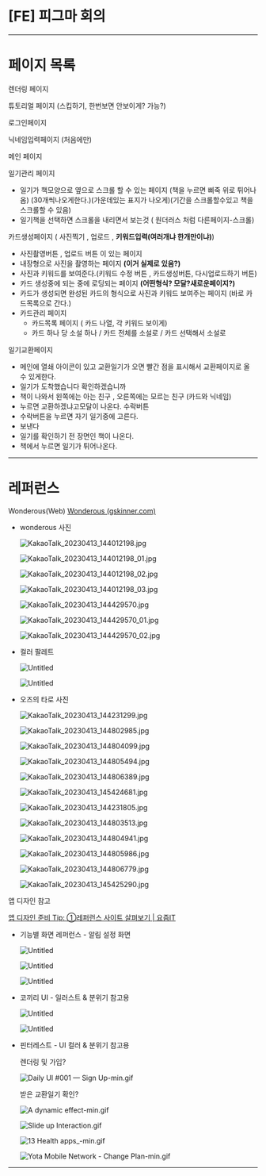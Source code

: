 # [FE] 피그마 회의

---

# 페이지 목록

렌더링 페이지

튜토리얼 페이지 (스킵하기, 한번보면 안보이게? 가능?)

로그인페이지 

닉네임입력페이지 (처음에만)

메인 페이지

일기관리 페이지

- 일기가 책모양으로 옆으로 스크롤 할 수 있는 페이지 (책을 누르면 삐죽 위로 튀어나옴) (30개씩나오게한다.)(가운데있는 표지가 나오게)(기간을 스크롤할수있고 책을 스크롤할 수 있음)
- 일기책을 선택하면 스크롤을 내리면서 보는것 ( 원더러스 처럼 다른페이지-스크롤)

카드생성페이지 ( 사진찍기 , 업로드 , **키워드입력(여러개냐 한개만이냐)**)

- 사진촬영버튼 , 업로드 버튼 이 있는 페이지
- 내장형으로 사진을 촬영하는 페이지 **(이거 실제로 있음?)**
- 사진과 키워드를 보여준다.(키워드 수정 버튼 , 카드생성버튼, 다시업로드하기 버튼)
- 카드 생성중에 되는 중에 로딩되는 페이지 **(어떤형식? 모달?새로운페이지?)**
- 카드가 생성되면 완성된 카드의 형식으로 사진과 키워드 보여주는 페이지 (바로 카드목록으로 간다.)
- 카드관리 페이지
    - 카드목록 페이지 ( 카드 나열, 각 키워드 보이게)
    - 카드 하나 당 소설 하나 / 카드 전체를 소설로 / 카드 선택해서 소설로

일기교환페이지

- 메인에 열쇄 아이콘이 있고 교환일기가 오면 빨간 점을 표시해서 교환페이지로 올 수 있게한다.
- 일기가 도착했습니다 확인하겠습니까
- 책이 나와서 왼쪽에는 아는 친구 , 오른쪽에는 모르는 친구 (카드와 닉네임)
- 누르면 교환하겠냐고모달이 나온다. 수락버튼
- 수락버튼을 누르면 자기 일기중에 고른다.
- 보낸다
- 일기를 확인하기 전 장면인 책이 나온다.
- 책에서 누르면 일기가 튀어나온다.

---

# 레퍼런스

Wonderous(Web) [Wonderous (gskinner.com)](https://flutter.gskinner.com/wonderous/)

- wonderous 사진
    
    
    ![KakaoTalk_20230413_144012198.jpg](%5BFE%5D%20%E1%84%91%E1%85%B5%E1%84%80%E1%85%B3%E1%84%86%E1%85%A1%20%E1%84%92%E1%85%AC%E1%84%8B%E1%85%B4%203e667a8c8dcd49ec828a15715fe37db3/KakaoTalk_20230413_144012198.jpg)
    
    ![KakaoTalk_20230413_144012198_01.jpg](%5BFE%5D%20%E1%84%91%E1%85%B5%E1%84%80%E1%85%B3%E1%84%86%E1%85%A1%20%E1%84%92%E1%85%AC%E1%84%8B%E1%85%B4%203e667a8c8dcd49ec828a15715fe37db3/KakaoTalk_20230413_144012198_01.jpg)
    
    ![KakaoTalk_20230413_144012198_02.jpg](%5BFE%5D%20%E1%84%91%E1%85%B5%E1%84%80%E1%85%B3%E1%84%86%E1%85%A1%20%E1%84%92%E1%85%AC%E1%84%8B%E1%85%B4%203e667a8c8dcd49ec828a15715fe37db3/KakaoTalk_20230413_144012198_02.jpg)
    
    ![KakaoTalk_20230413_144012198_03.jpg](%5BFE%5D%20%E1%84%91%E1%85%B5%E1%84%80%E1%85%B3%E1%84%86%E1%85%A1%20%E1%84%92%E1%85%AC%E1%84%8B%E1%85%B4%203e667a8c8dcd49ec828a15715fe37db3/KakaoTalk_20230413_144012198_03.jpg)
    
    ![KakaoTalk_20230413_144429570.jpg](%5BFE%5D%20%E1%84%91%E1%85%B5%E1%84%80%E1%85%B3%E1%84%86%E1%85%A1%20%E1%84%92%E1%85%AC%E1%84%8B%E1%85%B4%203e667a8c8dcd49ec828a15715fe37db3/KakaoTalk_20230413_144429570.jpg)
    
    ![KakaoTalk_20230413_144429570_01.jpg](%5BFE%5D%20%E1%84%91%E1%85%B5%E1%84%80%E1%85%B3%E1%84%86%E1%85%A1%20%E1%84%92%E1%85%AC%E1%84%8B%E1%85%B4%203e667a8c8dcd49ec828a15715fe37db3/KakaoTalk_20230413_144429570_01.jpg)
    
    ![KakaoTalk_20230413_144429570_02.jpg](%5BFE%5D%20%E1%84%91%E1%85%B5%E1%84%80%E1%85%B3%E1%84%86%E1%85%A1%20%E1%84%92%E1%85%AC%E1%84%8B%E1%85%B4%203e667a8c8dcd49ec828a15715fe37db3/KakaoTalk_20230413_144429570_02.jpg)
    
- 컬러 팔레트
    
    
    ![Untitled](%5BFE%5D%20%E1%84%91%E1%85%B5%E1%84%80%E1%85%B3%E1%84%86%E1%85%A1%20%E1%84%92%E1%85%AC%E1%84%8B%E1%85%B4%203e667a8c8dcd49ec828a15715fe37db3/Untitled.png)
    
    ![Untitled](%5BFE%5D%20%E1%84%91%E1%85%B5%E1%84%80%E1%85%B3%E1%84%86%E1%85%A1%20%E1%84%92%E1%85%AC%E1%84%8B%E1%85%B4%203e667a8c8dcd49ec828a15715fe37db3/Untitled%201.png)
    
- 오즈의 타로 사진
    
    
    ![KakaoTalk_20230413_144231299.jpg](%5BFE%5D%20%E1%84%91%E1%85%B5%E1%84%80%E1%85%B3%E1%84%86%E1%85%A1%20%E1%84%92%E1%85%AC%E1%84%8B%E1%85%B4%203e667a8c8dcd49ec828a15715fe37db3/KakaoTalk_20230413_144231299.jpg)
    
    ![KakaoTalk_20230413_144802985.jpg](%5BFE%5D%20%E1%84%91%E1%85%B5%E1%84%80%E1%85%B3%E1%84%86%E1%85%A1%20%E1%84%92%E1%85%AC%E1%84%8B%E1%85%B4%203e667a8c8dcd49ec828a15715fe37db3/KakaoTalk_20230413_144802985.jpg)
    
    ![KakaoTalk_20230413_144804099.jpg](%5BFE%5D%20%E1%84%91%E1%85%B5%E1%84%80%E1%85%B3%E1%84%86%E1%85%A1%20%E1%84%92%E1%85%AC%E1%84%8B%E1%85%B4%203e667a8c8dcd49ec828a15715fe37db3/KakaoTalk_20230413_144804099.jpg)
    
    ![KakaoTalk_20230413_144805494.jpg](%5BFE%5D%20%E1%84%91%E1%85%B5%E1%84%80%E1%85%B3%E1%84%86%E1%85%A1%20%E1%84%92%E1%85%AC%E1%84%8B%E1%85%B4%203e667a8c8dcd49ec828a15715fe37db3/KakaoTalk_20230413_144805494.jpg)
    
    ![KakaoTalk_20230413_144806389.jpg](%5BFE%5D%20%E1%84%91%E1%85%B5%E1%84%80%E1%85%B3%E1%84%86%E1%85%A1%20%E1%84%92%E1%85%AC%E1%84%8B%E1%85%B4%203e667a8c8dcd49ec828a15715fe37db3/KakaoTalk_20230413_144806389.jpg)
    
    ![KakaoTalk_20230413_145424681.jpg](%5BFE%5D%20%E1%84%91%E1%85%B5%E1%84%80%E1%85%B3%E1%84%86%E1%85%A1%20%E1%84%92%E1%85%AC%E1%84%8B%E1%85%B4%203e667a8c8dcd49ec828a15715fe37db3/KakaoTalk_20230413_145424681.jpg)
    
    ![KakaoTalk_20230413_144231805.jpg](%5BFE%5D%20%E1%84%91%E1%85%B5%E1%84%80%E1%85%B3%E1%84%86%E1%85%A1%20%E1%84%92%E1%85%AC%E1%84%8B%E1%85%B4%203e667a8c8dcd49ec828a15715fe37db3/KakaoTalk_20230413_144231805.jpg)
    
    ![KakaoTalk_20230413_144803513.jpg](%5BFE%5D%20%E1%84%91%E1%85%B5%E1%84%80%E1%85%B3%E1%84%86%E1%85%A1%20%E1%84%92%E1%85%AC%E1%84%8B%E1%85%B4%203e667a8c8dcd49ec828a15715fe37db3/KakaoTalk_20230413_144803513.jpg)
    
    ![KakaoTalk_20230413_144804941.jpg](%5BFE%5D%20%E1%84%91%E1%85%B5%E1%84%80%E1%85%B3%E1%84%86%E1%85%A1%20%E1%84%92%E1%85%AC%E1%84%8B%E1%85%B4%203e667a8c8dcd49ec828a15715fe37db3/KakaoTalk_20230413_144804941.jpg)
    
    ![KakaoTalk_20230413_144805986.jpg](%5BFE%5D%20%E1%84%91%E1%85%B5%E1%84%80%E1%85%B3%E1%84%86%E1%85%A1%20%E1%84%92%E1%85%AC%E1%84%8B%E1%85%B4%203e667a8c8dcd49ec828a15715fe37db3/KakaoTalk_20230413_144805986.jpg)
    
    ![KakaoTalk_20230413_144806779.jpg](%5BFE%5D%20%E1%84%91%E1%85%B5%E1%84%80%E1%85%B3%E1%84%86%E1%85%A1%20%E1%84%92%E1%85%AC%E1%84%8B%E1%85%B4%203e667a8c8dcd49ec828a15715fe37db3/KakaoTalk_20230413_144806779.jpg)
    
    ![KakaoTalk_20230413_145425290.jpg](%5BFE%5D%20%E1%84%91%E1%85%B5%E1%84%80%E1%85%B3%E1%84%86%E1%85%A1%20%E1%84%92%E1%85%AC%E1%84%8B%E1%85%B4%203e667a8c8dcd49ec828a15715fe37db3/KakaoTalk_20230413_145425290.jpg)
    

앱 디자인 참고 

[앱 디자인 준비 Tip: ①레퍼런스 사이트 살펴보기 | 요즘IT](https://yozm.wishket.com/magazine/detail/1346/)

- 기능별 화면 레퍼런스 - 알림 설정 화면
    
    
    ![Untitled](%5BFE%5D%20%E1%84%91%E1%85%B5%E1%84%80%E1%85%B3%E1%84%86%E1%85%A1%20%E1%84%92%E1%85%AC%E1%84%8B%E1%85%B4%203e667a8c8dcd49ec828a15715fe37db3/Untitled%202.png)
    
    ![Untitled](%5BFE%5D%20%E1%84%91%E1%85%B5%E1%84%80%E1%85%B3%E1%84%86%E1%85%A1%20%E1%84%92%E1%85%AC%E1%84%8B%E1%85%B4%203e667a8c8dcd49ec828a15715fe37db3/Untitled%203.png)
    
    ![Untitled](%5BFE%5D%20%E1%84%91%E1%85%B5%E1%84%80%E1%85%B3%E1%84%86%E1%85%A1%20%E1%84%92%E1%85%AC%E1%84%8B%E1%85%B4%203e667a8c8dcd49ec828a15715fe37db3/Untitled%204.png)
    
- 코끼리 UI - 일러스트 & 분위기 참고용
    
    ![Untitled](%5BFE%5D%20%E1%84%91%E1%85%B5%E1%84%80%E1%85%B3%E1%84%86%E1%85%A1%20%E1%84%92%E1%85%AC%E1%84%8B%E1%85%B4%203e667a8c8dcd49ec828a15715fe37db3/Untitled%205.png)
    
    ![Untitled](%5BFE%5D%20%E1%84%91%E1%85%B5%E1%84%80%E1%85%B3%E1%84%86%E1%85%A1%20%E1%84%92%E1%85%AC%E1%84%8B%E1%85%B4%203e667a8c8dcd49ec828a15715fe37db3/Untitled%206.png)
    
- 핀터레스트 - UI 컬러 & 분위기 참고용
    
    렌더링 및 가입?
    
    ![Daily UI #001 — Sign Up-min.gif](%5BFE%5D%20%E1%84%91%E1%85%B5%E1%84%80%E1%85%B3%E1%84%86%E1%85%A1%20%E1%84%92%E1%85%AC%E1%84%8B%E1%85%B4%203e667a8c8dcd49ec828a15715fe37db3/Daily_UI_001__Sign_Up-min.gif)
    
    받은 교환일기 확인?
    
    ![A dynamic effect-min.gif](%5BFE%5D%20%E1%84%91%E1%85%B5%E1%84%80%E1%85%B3%E1%84%86%E1%85%A1%20%E1%84%92%E1%85%AC%E1%84%8B%E1%85%B4%203e667a8c8dcd49ec828a15715fe37db3/A_dynamic_effect-min.gif)
    
    ![Slide up Interaction.gif](%5BFE%5D%20%E1%84%91%E1%85%B5%E1%84%80%E1%85%B3%E1%84%86%E1%85%A1%20%E1%84%92%E1%85%AC%E1%84%8B%E1%85%B4%203e667a8c8dcd49ec828a15715fe37db3/Slide_up_Interaction.gif)
    
    ![13 Health apps_-min.gif](%5BFE%5D%20%E1%84%91%E1%85%B5%E1%84%80%E1%85%B3%E1%84%86%E1%85%A1%20%E1%84%92%E1%85%AC%E1%84%8B%E1%85%B4%203e667a8c8dcd49ec828a15715fe37db3/13_Health_apps_-min.gif)
    
    ![Yota Mobile Network - Change Plan-min.gif](%5BFE%5D%20%E1%84%91%E1%85%B5%E1%84%80%E1%85%B3%E1%84%86%E1%85%A1%20%E1%84%92%E1%85%AC%E1%84%8B%E1%85%B4%203e667a8c8dcd49ec828a15715fe37db3/Yota_Mobile_Network_-_Change_Plan-min.gif)
    

---